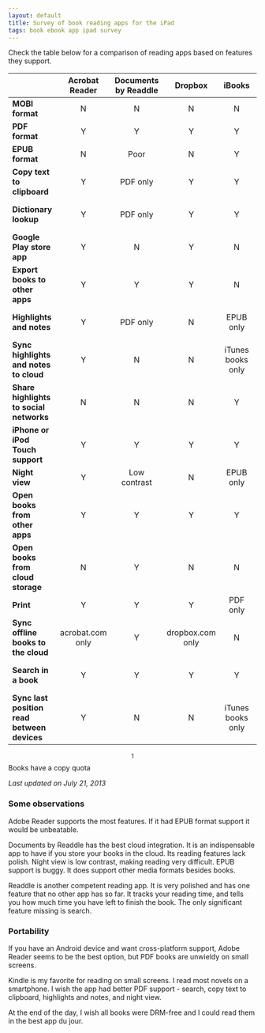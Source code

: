 ```yaml
---
layout: default
title: Survey of book reading apps for the iPad
tags: book ebook app ipad survey
---
```


Check the table below for a comparison of reading apps based on features they support.

|                                             | **Acrobat Reader** | **Documents by Readdle** |   **Dropbox**    |    **iBooks**     |    **Kindle**     |  **Play Books**  |
| ------------------------------------------- | :----------------: | :----------------------: | :--------------: | :---------------: | :---------------: | :--------------: |
| **MOBI format**                             |         N          |            N             |        N         |         N         |         Y         |        N         |
| **PDF format**                              |         Y          |            Y             |        Y         |         Y         |         Y         |        N         |
| **EPUB format**                             |         N          |           Poor           |        N         |         Y         |         N         |        Y         |
| **Copy text to clipboard**                  |         Y          |         PDF only         |        Y         |         Y         |         Y         |     Y $$^1$$     |
| **Dictionary lookup**                       |         Y          |         PDF only         |        Y         |         Y         | Kindle books only |        Y         |
| **Google Play store app**                   |         Y          |            N             |        Y         |         N         |         Y         |        Y         |
| **Export books to other apps**              |         Y          |            Y             |        Y         |         N         |         N         |        N         |
| **Highlights and notes**                    |         Y          |         PDF only         |        N         |     EPUB only     | Kindle books only |        Y         |
| **Sync highlights and notes to cloud**      |         Y          |            N             |        N         | iTunes books only | Kindle books only |        Y         |
| **Share highlights to social networks**     |         N          |            N             |        N         |         Y         | Kindle books only |        N         |
| **iPhone or iPod Touch support**            |         Y          |            Y             |        Y         |         Y         |         Y         |        Y         |
| **Night view**                              |         Y          |       Low contrast       |        N         |     EPUB only     |     MOBI only     |        Y         |
| **Open books from other apps**              |         Y          |            Y             |        Y         |         Y         |         Y         |        N         |
| **Open books from cloud storage**           |         N          |            Y             |        N         |         N         |         N         | Google Play only |
| **Print**                                   |         Y          |            Y             |        Y         |     PDF only      |     PDF only      |        N         |
| **Sync offline books to the cloud**         |  acrobat.com only  |            Y             | dropbox.com only |         N         |         N         |        N         |
| **Search in a book**                        |         Y          |            Y             |        Y         |         Y         | Kindle books only |        Y         |
| **Sync last position read between devices** |         Y          |            N             |        N         | iTunes books only | Kindle books only |        Y         |

$$^1$$ Books have a copy quota

_Last updated on July 21, 2013_

### Some observations

Adobe Reader supports the most features. If it had EPUB format support it would be unbeatable.

Documents by Readdle has the best cloud integration. It is an indispensable app to have if you store your books in the cloud. Its reading features lack polish. Night view is low contrast, making reading very difficult. EPUB support is buggy. It does support other media formats besides books.

Readdle is another competent reading app. It is very polished and has one feature that no other app has so far. It tracks your reading time, and tells you how much time you have left to finish the book. The only significant feature missing is search.

### Portability

If you have an Android device and want cross-platform support, Adobe Reader seems to be the best option, but PDF books are unwieldy on small screens.

Kindle is my favorite for reading on small screens. I read most novels on a smartphone. I wish the app had better PDF support - search, copy text to clipboard, highlights and notes, and night view.

At the end of the day, I wish all books were DRM-free and I could read them in the best app du jour.
